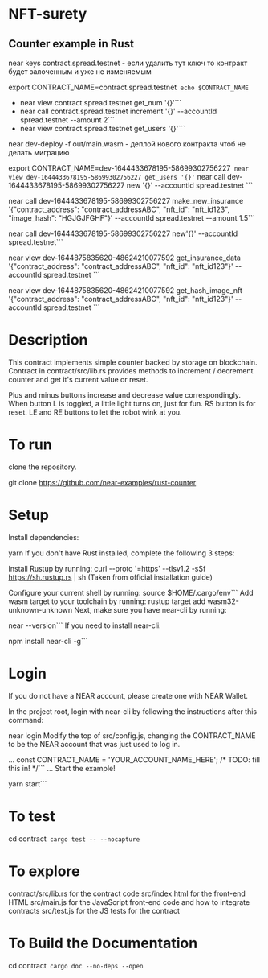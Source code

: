 # NFT-surety
## Counter example in Rust
near keys contract.spread.testnet   - если удалить тут ключ то контракт будет залоченным и уже не изменяемым

 export CONTRACT_NAME=contract.spread.testnet```
 echo $CONTRACT_NAME```

* near view contract.spread.testnet get_num '{}'```
* near call contract.spread.testnet increment '{}' --accountId spread.testnet --amount 2```
* near view contract.spread.testnet get_users '{}'```



near dev-deploy -f out/main.wasm  - деплой нового контракта чтоб не делать миграцию

export CONTRACT_NAME=dev-1644433678195-58699302756227```
near view dev-1644433678195-58699302756227 get_users '{}'```
near call dev-1644433678195-58699302756227 new '{}' --accountId spread.testnet ```

near call dev-1644433678195-58699302756227 make_new_insurance '{"contract_address": "contract_addressABC", "nft_id": "nft_id123", "image_hash": "HGJGJFGHF"}' --accountId spread.testnet --amount 1.5```

near call dev-1644433678195-58699302756227 new'{}' --accountId spread.testnet```

near view dev-1644875835620-48624210077592 get_insurance_data '{"contract_address": "contract_addressABC", "nft_id": "nft_id123"}' --accountId spread.testnet  ```

near view dev-1644875835620-48624210077592 get_hash_image_nft '{"contract_address": "contract_addressABC", "nft_id": "nft_id123"}' --accountId spread.testnet  ```


# Description
This contract implements simple counter backed by storage on blockchain. Contract in contract/src/lib.rs provides methods to increment / decrement counter and get it's current value or reset.

Plus and minus buttons increase and decrease value correspondingly. When button L is toggled, a little light turns on, just for fun. RS button is for reset. LE and RE buttons to let the robot wink at you.

# To run
clone the repository.

git clone https://github.com/near-examples/rust-counter

# Setup
Install dependencies:

yarn
If you don't have Rust installed, complete the following 3 steps:

Install Rustup by running:
curl --proto '=https' --tlsv1.2 -sSf https://sh.rustup.rs | sh
(Taken from official installation guide)

Configure your current shell by running:
source $HOME/.cargo/env```
Add wasm target to your toolchain by running:
rustup target add wasm32-unknown-unknown
Next, make sure you have near-cli by running:

near --version```
If you need to install near-cli:

npm install near-cli -g```

# Login
If you do not have a NEAR account, please create one with NEAR Wallet.

In the project root, login with near-cli by following the instructions after this command:

near login
Modify the top of src/config.js, changing the CONTRACT_NAME to be the NEAR account that was just used to log in.

…
const CONTRACT_NAME = 'YOUR_ACCOUNT_NAME_HERE'; /* TODO: fill this in! */```
…
Start the example!

yarn start```

# To test
cd contract```
cargo test -- --nocapture```

# To explore
contract/src/lib.rs for the contract code
src/index.html for the front-end HTML
src/main.js for the JavaScript front-end code and how to integrate contracts
src/test.js for the JS tests for the contract

# To Build the Documentation
cd contract```
cargo doc --no-deps --open```
